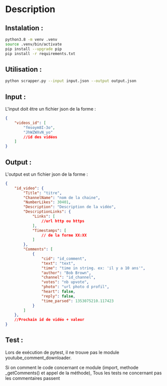 # Description

## Instalation :
```sh
python3.8 -m venv .venv
source .venv/bin/activate
pip install --upgrade pip
pip install -r requirements.txt
```

## Utilisation :
```sh
python scrapper.py --input input.json --output output.json
```

## Input :
L'input doit être un fichier json de la forme :
```json
{
    "videos_id": [
        "fmsoym8I-3o",
        "JhWZWXvN_yo"
        //id des vidéos
    ]
}
```

## Output :
L'output est un fichier json de la forme :
```json
{
    "id_video": {
        "Title": "titre",
        "ChannelName": "nom de la chaine",
        "NumberLikes": 30401,
        "Description": "Description de la vidéo",
        "DescriptionLinks": {
            "Links": [ 
                //url http ou https
            ],
            "Timestamps": [
                // de la forme XX:XX
            ]
        },
        "Comments": [
            {
                "cid": "id_comment",
                "text": "text",
                "time": "time in string. ex: 'il y a 10 ans'",
                "author": "Bob Brown",
                "channel": "id_channel",
                "votes": "nb upvote",
                "photo": "url photo d profil",
                "heart": false,
                "reply": false,
                "time_parsed": 1353075210.117423
            }
        ]
    },
    //Prochain id de vidéo + valeur
}
```

## Test :
Lors de exécution de pytest, il ne trouve pas le module youtube_comment_downloader.

Si on comment le code concernant ce module (import, methode _getComments() et appel de la méthode),
Tous les tests ne concernant pas les commentaires passent